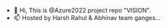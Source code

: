 - 👋 Hi, This is @Azure2022 project repo "VISION".
- 📫 Hosted by Harsh Rahul & Abhinav team ganges...

<!---
2022Azure/2022Azure is a ✨ special ✨ repository because its `README.md` (this file) appears on your GitHub profile.
You can click the Preview link to take a look at your changes.
--->
